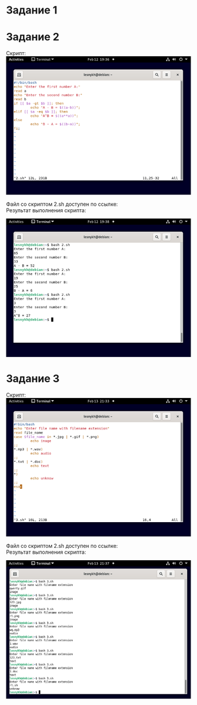 # Задание 1
# Задание 2
Скрипт:    
![](https://github.com/OlgaLesnykh/screenshots/blob/main/Bash_001.png)

Файл со скриптом 2.sh доступен по ссылке:    
Результат выполнения скрипта:    

![](https://github.com/OlgaLesnykh/screenshots/blob/main/Bash_002.png)
# Задание 3
Скрипт:    
![](https://github.com/OlgaLesnykh/screenshots/blob/main/Bash_003.png)

Файл со скриптом 2.sh доступен по ссылке:    
Результат выполнения скрипта:    

![](https://github.com/OlgaLesnykh/screenshots/blob/main/Bash_004.png)
